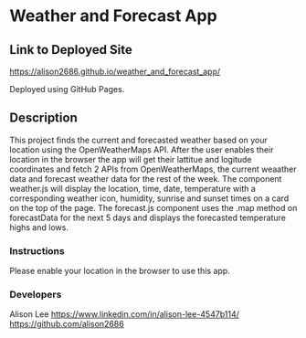 # Weather and Forecast App

## Link to Deployed Site

https://alison2686.github.io/weather_and_forecast_app/

Deployed using GitHub Pages.

## Description

This project finds the current and forecasted weather based on your location using the OpenWeatherMaps API. After the user enables their location in the browser the app will get their lattitue and logitude coordinates and fetch 2 APIs from OpenWeatherMaps, the current weaather data and forecast weather data for the rest of the week. The component weather.js will display the location, time, date, temperature with a corresponding weather icon, humidity, sunrise and sunset times on a card on the top of the page. The forecast.js component uses the .map method on forecastData for the next 5 days and displays the forecasted temperature highs and lows.

### Instructions

Please enable your location in the browser to use this app.

### Developers

Alison Lee 
https://www.linkedin.com/in/alison-lee-4547b114/
https://github.com/alison2686
